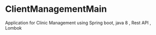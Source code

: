 # ClientManagementMain
Application for Clinic Management using Spring boot, java 8 , Rest API , Lombok
